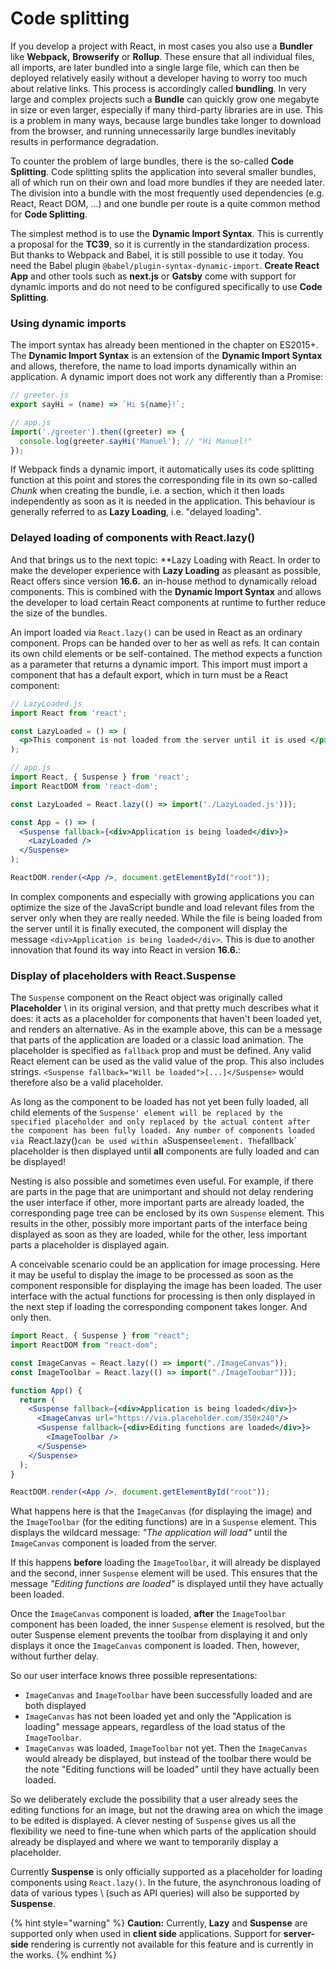 # Code splitting

If you develop a project with React, in most cases you also use a **Bundler** like **Webpack,** **Browserify** or **Rollup**. These ensure that all individual files, all imports, are later bundled into a single large file, which can then be deployed relatively easily without a developer having to worry too much about relative links. This process is accordingly called **bundling**. In very large and complex projects such a **Bundle** can quickly grow one megabyte in size or even larger, especially if many third-party libraries are in use. This is a problem in many ways, because large bundles take longer to download from the browser, and running unnecessarily large bundles inevitably results in performance degradation.

To counter the problem of large bundles, there is the so-called **Code Splitting**. Code splitting splits the application into several smaller bundles, all of which run on their own and load more bundles if they are needed later. The division into a bundle with the most frequently used dependencies \(e.g. React, React DOM, ...\) and one bundle per route is a quite common method for **Code Splitting**.

The simplest method is to use the **Dynamic Import Syntax**. This is currently a proposal for the **TC39**, so it is currently in the standardization process. But thanks to Webpack and Babel, it is still possible to use it today. You need the Babel plugin `@babel/plugin-syntax-dynamic-import`. **Create React App** and other tools such as **next.js** or **Gatsby** come with support for dynamic imports and do not need to be configured specifically to use **Code Splitting**.

### Using dynamic imports

The import syntax has already been mentioned in the chapter on ES2015+. The **Dynamic Import Syntax** is an extension of the **Dynamic Import Syntax** and allows, therefore, the name to load imports dynamically within an application. A dynamic import does not work any differently than a Promise:

```jsx
// greeter.js
export sayHi = (name) => `Hi ${name}!`;
```

```jsx
// app.js
import('./greeter').then((greeter) => {
  console.log(greeter.sayHi('Manuel'); // "Hi Manuel!"
});
```

If Webpack finds a dynamic import, it automatically uses its code splitting function at this point and stores the corresponding file in its own so-called _Chunk_ when creating the bundle, i.e. a section, which it then loads independently as soon as it is needed in the application. This behaviour is generally referred to as **Lazy Loading**, i.e. "delayed loading".

### Delayed loading of components with React.lazy\(\)

And that brings us to the next topic: **Lazy Loading with React. In order to make the developer experience with **Lazy Loading** as pleasant as possible, React offers since version **16.6.** an in-house method to dynamically reload components. This is combined with the **Dynamic Import Syntax** and allows the developer to load certain React components at runtime to further reduce the size of the bundles. 

An import loaded via `React.lazy()` can be used in React as an ordinary component. Props can be handed over to her as well as refs. It can contain its own child elements or be self-contained. The method expects a function as a parameter that returns a dynamic import. This import must import a component that has a default export, which in turn must be a React component:

```jsx
// LazyLoaded.js
import React from 'react';

const LazyLoaded = () => (
  <p>This component is not loaded from the server until it is used </p>
);
```

```jsx
// app.js
import React, { Suspense } from 'react';
import ReactDOM from 'react-dom';

const LazyLoaded = React.lazy(() => import('./LazyLoaded.js')));

const App = () => (
  <Suspense fallback={<div>Application is being loaded</div>}>
    <LazyLoaded />
  </Suspense>
);

ReactDOM.render(<App />, document.getElementById("root"));
```

In complex components and especially with growing applications you can optimize the size of the JavaScript bundle and load relevant files from the server only when they are really needed. While the file is being loaded from the server until it is finally executed, the component will display the message `<div>Application is being loaded</div>`. This is due to another innovation that found its way into React in version **16.6.**:

### Display of placeholders with React.Suspense

The `Suspense` component on the React object was originally called **Placeholder** \ in its original version, and that pretty much describes what it does: it acts as a placeholder for components that haven't been loaded yet, and renders an alternative. As in the example above, this can be a message that parts of the application are loaded or a classic load animation. The placeholder is specified as `fallback` prop and must be defined. Any valid React element can be used as the valid value of the prop. This also includes strings. `<Suspense fallback="Will be loaded">[...]</Suspense>` would therefore also be a valid placeholder.

As long as the component to be loaded has not yet been fully loaded, all child elements of the `Suspense' element will be replaced by the specified placeholder and only replaced by the actual content after the component has been fully loaded. Any number of components loaded via `React.lazy()` can be used within a `Suspense` element. The `fallback` placeholder is then displayed until **all** components are fully loaded and can be displayed!

Nesting is also possible and sometimes even useful. For example, if there are parts in the page that are unimportant and should not delay rendering the user interface if other, more important parts are already loaded, the corresponding page tree can be enclosed by its own `Suspense` element. This results in the other, possibly more important parts of the interface being displayed as soon as they are loaded, while for the other, less important parts a placeholder is displayed again.

A conceivable scenario could be an application for image processing. Here it may be useful to display the image to be processed as soon as the component responsible for displaying the image has been loaded. The user interface with the actual functions for processing is then only displayed in the next step if loading the corresponding component takes longer. And only then.

```jsx
import React, { Suspense } from "react";
import ReactDOM from "react-dom";

const ImageCanvas = React.lazy(() => import("./ImageCanvas"));
const ImageToolbar = React.lazy(() => import("./ImageToobar")));

function App() {
  return (
    <Suspense fallback={<div>Application is being loaded</div>}>
      <ImageCanvas url="https://via.placeholder.com/350x240"/>
      <Suspense fallback={<div>Editing functions are loaded</div>}>
        <ImageToolbar />
      </Suspense>
    </Suspense>
  );
}

ReactDOM.render(<App />, document.getElementById("root"));

```

What happens here is that the `ImageCanvas` \(for displaying the image\) and the `ImageToolbar` \(for the editing functions\) are in a `Suspense` element. This displays the wildcard message: _"The application will load"_ until the `ImageCanvas` component is loaded from the server. 

If this happens **before** loading the `ImageToolbar`, it will already be displayed and the second, inner `Suspense` element will be used. This ensures that the message _"Editing functions are loaded"_ is displayed until they have actually been loaded.

Once the `ImageCanvas` component is loaded, **after** the `ImageToolbar` component has been loaded, the inner `Suspense` element is resolved, but the outer Suspense element prevents the toolbar from displaying it and only displays it once the `ImageCanvas` component is loaded. Then, however, without further delay.

So our user interface knows three possible representations:

* `ImageCanvas` and `ImageToolbar` have been successfully loaded and are both displayed
* `ImageCanvas` has not been loaded yet and only the "Application is loading" message appears, regardless of the load status of the `ImageToolbar`.
* `ImageCanvas` was loaded, `ImageToolbar` not yet. Then the `ImageCanvas` would already be displayed, but instead of the toolbar there would be the note "Editing functions will be loaded" until they have actually been loaded.

So we deliberately exclude the possibility that a user already sees the editing functions for an image, but not the drawing area on which the image to be edited is displayed. A clever nesting of `Suspense` gives us all the flexibility we need to fine-tune when which parts of the application should already be displayed and where we want to temporarily display a placeholder.

Currently **Suspense** is only officially supported as a placeholder for loading components using `React.lazy()`. In the future, the asynchronous loading of data of various types \ (such as API queries\) will also be supported by **Suspense**.

{% hint style="warning" %}
**Caution:** Currently, **Lazy** and **Suspense** are supported only when used in **client side** applications. Support for **server-side** rendering is currently not available for this feature and is currently in the works.
{% endhint %}

